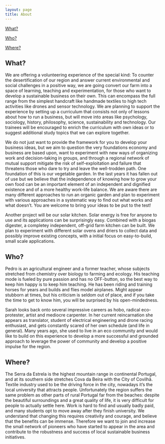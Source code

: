 ```yaml
---
layout: page
title: About
---
```

[What?](#What)

[Who?](#Who)

[Where?](#Where)

## <a name="What">What?</a>

We are offering a volunteering experience of the special kind: To counter the desertification of our region and answer current environmental and social challenges in a positive way, we are going convert our farm into a space of learning, teaching and experimentation, for those who want to develop a sustainable business on their own. This can encompass the full range from the simplest handcraft like handmade textiles to high tech activities like drones and sensor technology. We are planning to support the experience by setting up a curriculum that consists not only of lessons about how to run a business, but will move into areas like psychology, sociology, history, philosophy, science, sustainability and technology. Our trainees will be encouraged to enrich the curriculum with own ideas or to suggest additional study topics that we can explore together.

We do not just want to provide the framework for you to develop your business ideas, but we aim to question the very foundations economy and business are based upon, want to experiment with new ways of organizing work and decision-taking in groups, and through a regional network of mutual support mitigate the risk of self-exploitation and failure that threatens those who dare to try and leave the well-trodden path. One foundation of this is our vegetable garden. In the last years it has fallen out of use but we believe that the independence of knowing how to grow your own food can be an important element of an independent and dignified existence and of a more healthy work-life balance. We are aware there are many different approaches to run an organic garden and plan to experiment with various approaches in a systematic way to find out what works and what doesn’t. You are welcome to bring your ideas to be put to the test!

Another project will be our solar kitchen. Solar energy is free for anyone to use and its applications can be surprisingly easy. Combined with a biogas digester, a completey independent, off-grid farm kitchen can be built. We plan to experiment with different solar ovens and driers to collect data and possibly improve existing concepts, with a initial focus on easy-to-build, small scale applications.

## <a name="Who">Who?</a>


Pedro is an agricultural engineer and a former teacher, whose subjects stretched from chemistry over biology to farming and ecology. His teaching mode is fueled by pure passion and has no OFF-button, so the best way to keep him happy is to keep him teaching. He has been riding and training horses for years and builds and flies model airplanes. Might appear stubborn at times, but his criticism is seldom out of place, and if you take the time to get to know him, you will be surprised by his open-mindedness.

Sarah looks back onto several impressive careers as hobo, radical eco-protester, artist and mediocre carpenter. In her current reincarnation she appears as translator, student of electrical engineering and drone racing enthusiast, and gets constantly scared of her own schedule (and life in general). Many years ago, she used to live in an eco community and would like to build on this experience to develop a more successful and grounded approach to leverage the power of community and develop a positive impulse for the region.

## <a name="Where">Where?</a>


The Serra da Estrela is the highest mountain range in continental Portugal, and at its southern side stretches Cova da Beira with the City of Covilhã. Textile industry used to be the driving force in the city, nowadays it’s the local university that attracts people. Unfortunately the region suffers the same problem as other parts of rural Portugal far from the beaches: despite the beautiful surroundings and a great quality of life, it is very difficult for people to actually settle here. Work is hard to find and usually badly paid, and many students opt to move away after they finish university. We understand that changing this requires creativity and courage, and believe that the benefits can be immense. Therefore we want to join and increase the small network of pioneers who have started to appear in the area and contribute to the robustness and success of local sustainable business initiatives.
